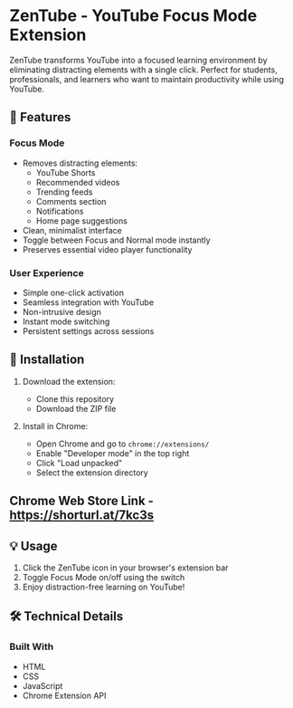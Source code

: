 # ZenTube - YouTube Focus Mode Extension

ZenTube transforms YouTube into a focused learning environment by eliminating distracting elements with a single click. Perfect for students, professionals, and learners who want to maintain productivity while using YouTube.

## 🎯 Features

### Focus Mode
- Removes distracting elements:
  - YouTube Shorts
  - Recommended videos
  - Trending feeds
  - Comments section
  - Notifications
  - Home page suggestions
- Clean, minimalist interface
- Toggle between Focus and Normal mode instantly
- Preserves essential video player functionality

### User Experience
- Simple one-click activation
- Seamless integration with YouTube
- Non-intrusive design
- Instant mode switching
- Persistent settings across sessions

## 🚀 Installation

1. Download the extension:
   - Clone this repository
   - Download the ZIP file

2. Install in Chrome:
   - Open Chrome and go to `chrome://extensions/`
   - Enable "Developer mode" in the top right
   - Click "Load unpacked"
   - Select the extension directory
     
## Chrome Web Store Link - https://shorturl.at/7kc3s
       
## 💡 Usage

1. Click the ZenTube icon in your browser's extension bar
2. Toggle Focus Mode on/off using the switch
3. Enjoy distraction-free learning on YouTube!

## 🛠️ Technical Details

### Built With
- HTML
- CSS
- JavaScript
- Chrome Extension API
